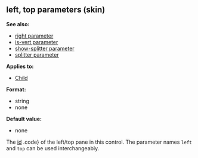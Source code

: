 ## left, top parameters (skin)
**See also:**
*   [right parameter](/ref/%7Bskin%7D/param/right.md) 
*   [is-vert parameter](/ref/%7Bskin%7D/param/is-vert.md) 
*   [show-splitter parameter](/ref/%7Bskin%7D/param/show-splitter.md) 
*   [splitter parameter](/ref/%7Bskin%7D/param/splitter.md) 
<!-- -->
**Applies to:**
*   [Child](/ref/%7Bskin%7D/control/child.md) 
<!-- -->
**Format:**
*   string
*   none
<!-- -->
**Default value:**
*   none


The [id](/ref/%7Bskin%7D/param/id.md) .code} of the left/top pane in
this control. The parameter names `left` and `top` can be used
interchangeably.